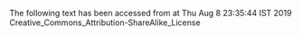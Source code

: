 The following text has been accessed from at Thu Aug 8 23:35:44 IST 2019
Creative_Commons_Attribution-ShareAlike_License
